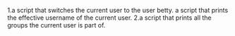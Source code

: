 1.a script that switches the current user to the user betty.
a script that prints the effective username of the current user.
2.a script that prints all the groups the current user is part of.
